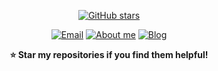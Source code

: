 <div align="center">
  
[![GitHub stars](https://img.shields.io/github/stars/yee-yore?label=Stars&style=social)](https://github.com/yee-yore)

</div>

<div align="center">

[![Email](https://img.shields.io/badge/-Email-D14836?style=for-the-badge&logo=gmail&logoColor=white)](mailto:h4kaholic@gmail.com)
[![About me](https://img.shields.io/badge/-Profile-4A154B?style=for-the-badge&logo=vercel&logoColor=white)](https://polarized-bee-2fa.notion.site/yee-yore-2030772767228022b2e6c4deabd724c2?pvs=74)
[![Blog](https://img.shields.io/badge/-Blog-FF5722?style=for-the-badge&logo=blogger&logoColor=white)](https://medium.com/@yee-yore)

</div>

<div align="center">

**⭐ Star my repositories if you find them helpful!**

</div>
